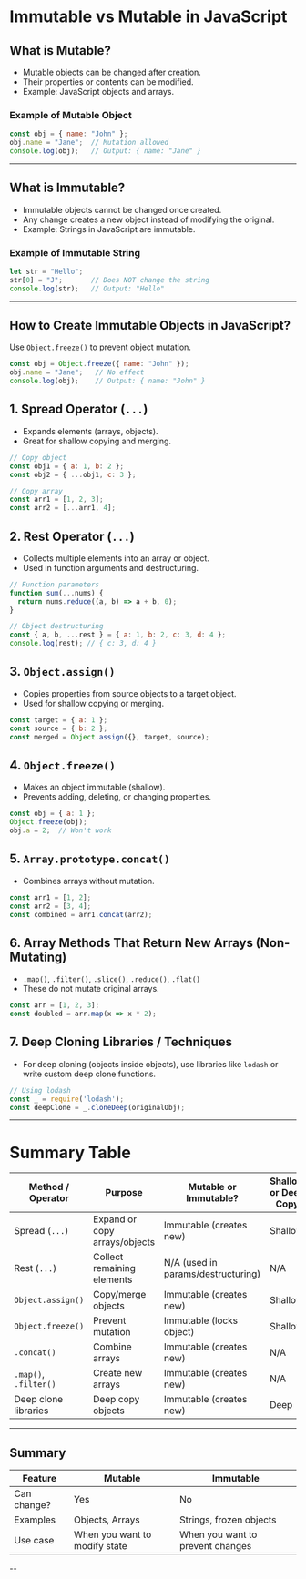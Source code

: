 # Immutable vs Mutable in JavaScript

## What is Mutable?

- Mutable objects can be changed after creation.
- Their properties or contents can be modified.
- Example: JavaScript objects and arrays.

### Example of Mutable Object

```javascript
const obj = { name: "John" };
obj.name = "Jane";  // Mutation allowed
console.log(obj);   // Output: { name: "Jane" }
```

---

## What is Immutable?

- Immutable objects cannot be changed once created.
- Any change creates a new object instead of modifying the original.
- Example: Strings in JavaScript are immutable.

### Example of Immutable String

```javascript
let str = "Hello";
str[0] = "J";       // Does NOT change the string
console.log(str);   // Output: "Hello"
```

---

## How to Create Immutable Objects in JavaScript?

Use `Object.freeze()` to prevent object mutation.

```javascript
const obj = Object.freeze({ name: "John" });
obj.name = "Jane";   // No effect
console.log(obj);    // Output: { name: "John" }
```

## 1. Spread Operator (`...`)

* Expands elements (arrays, objects).
* Great for shallow copying and merging.

```javascript
// Copy object
const obj1 = { a: 1, b: 2 };
const obj2 = { ...obj1, c: 3 };

// Copy array
const arr1 = [1, 2, 3];
const arr2 = [...arr1, 4];
```

## 2. Rest Operator (`...`)

* Collects multiple elements into an array or object.
* Used in function arguments and destructuring.

```javascript
// Function parameters
function sum(...nums) {
  return nums.reduce((a, b) => a + b, 0);
}

// Object destructuring
const { a, b, ...rest } = { a: 1, b: 2, c: 3, d: 4 };
console.log(rest); // { c: 3, d: 4 }
```

## 3. `Object.assign()`

* Copies properties from source objects to a target object.
* Used for shallow copying or merging.

```javascript
const target = { a: 1 };
const source = { b: 2 };
const merged = Object.assign({}, target, source);
```

## 4. `Object.freeze()`

* Makes an object immutable (shallow).
* Prevents adding, deleting, or changing properties.

```javascript
const obj = { a: 1 };
Object.freeze(obj);
obj.a = 2;  // Won't work
```

## 5. `Array.prototype.concat()`

* Combines arrays without mutation.

```javascript
const arr1 = [1, 2];
const arr2 = [3, 4];
const combined = arr1.concat(arr2);
```

## 6. Array Methods That Return New Arrays (Non-Mutating)

* `.map()`, `.filter()`, `.slice()`, `.reduce()`, `.flat()`
* These do not mutate original arrays.

```javascript
const arr = [1, 2, 3];
const doubled = arr.map(x => x * 2);
```

## 7. Deep Cloning Libraries / Techniques

* For deep cloning (objects inside objects), use libraries like `lodash` or write custom deep clone functions.

```javascript
// Using lodash
const _ = require('lodash');
const deepClone = _.cloneDeep(originalObj);
```

---

# Summary Table

| Method / Operator     | Purpose                       | Mutable or Immutable?              | Shallow or Deep Copy |
| --------------------- | ----------------------------- | ---------------------------------- | -------------------- |
| Spread (`...`)        | Expand or copy arrays/objects | Immutable (creates new)            | Shallow              |
| Rest (`...`)          | Collect remaining elements    | N/A (used in params/destructuring) | N/A                  |
| `Object.assign()`     | Copy/merge objects            | Immutable (creates new)            | Shallow              |
| `Object.freeze()`     | Prevent mutation              | Immutable (locks object)           | Shallow              |
| `.concat()`           | Combine arrays                | Immutable (creates new)            | N/A                  |
| `.map()`, `.filter()` | Create new arrays             | Immutable (creates new)            | N/A                  |
| Deep clone libraries  | Deep copy objects             | Immutable (creates new)            | Deep                 |

---



## Summary

| Feature        | Mutable                        | Immutable                           |
|----------------|-------------------------------|-----------------------------------|
| Can change?    | Yes                           | No                                |
| Examples      | Objects, Arrays                | Strings, frozen objects            |
| Use case       | When you want to modify state | When you want to prevent changes   |

--